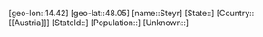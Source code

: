 ﻿---
location: [48.05,14.42]
type: City
tags:
- geo/City


SpocWebEntityId: 34569
isDeleted: false
confidential: public

---
[geo-lon::14.42]
[geo-lat::48.05]
[name::Steyr]
[State::]
[Country::[[Austria]]]
[StateId::]
[Population::]
[Unknown::]

